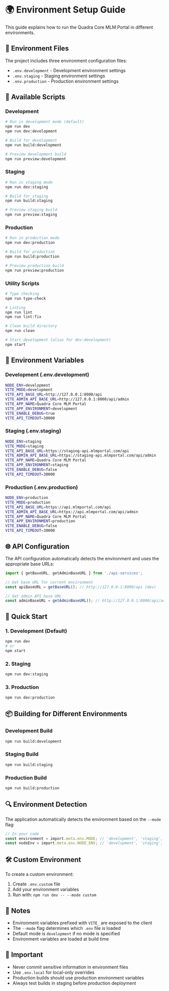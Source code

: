 # 🌍 Environment Setup Guide

This guide explains how to run the Quadra Core MLM Portal in different environments.

## 📁 Environment Files

The project includes three environment configuration files:

- `.env.development` - Development environment settings
- `.env.staging` - Staging environment settings  
- `.env.production` - Production environment settings

## 🚀 Available Scripts

### Development
```bash
# Run in development mode (default)
npm run dev
npm run dev:development

# Build for development
npm run build:development

# Preview development build
npm run preview:development
```

### Staging
```bash
# Run in staging mode
npm run dev:staging

# Build for staging
npm run build:staging

# Preview staging build
npm run preview:staging
```

### Production
```bash
# Run in production mode
npm run dev:production

# Build for production
npm run build:production

# Preview production build
npm run preview:production
```

### Utility Scripts
```bash
# Type checking
npm run type-check

# Linting
npm run lint
npm run lint:fix

# Clean build directory
npm run clean

# Start development (alias for dev:development)
npm start
```

## 🔧 Environment Variables

### Development (.env.development)
```bash
NODE_ENV=development
VITE_MODE=development
VITE_API_BASE_URL=http://127.0.0.1:8000/api
VITE_ADMIN_API_BASE_URL=http://127.0.0.1:8000/api/admin
VITE_APP_NAME=Quadra Core MLM Portal
VITE_APP_ENVIRONMENT=development
VITE_ENABLE_DEBUG=true
VITE_API_TIMEOUT=30000
```

### Staging (.env.staging)
```bash
NODE_ENV=staging
VITE_MODE=staging
VITE_API_BASE_URL=https://staging-api.mlmportal.com/api
VITE_ADMIN_API_BASE_URL=https://staging-api.mlmportal.com/api/admin
VITE_APP_NAME=Quadra Core MLM Portal
VITE_APP_ENVIRONMENT=staging
VITE_ENABLE_DEBUG=false
VITE_API_TIMEOUT=30000
```

### Production (.env.production)
```bash
NODE_ENV=production
VITE_MODE=production
VITE_API_BASE_URL=https://api.mlmportal.com/api
VITE_ADMIN_API_BASE_URL=https://api.mlmportal.com/api/admin
VITE_APP_NAME=Quadra Core MLM Portal
VITE_APP_ENVIRONMENT=production
VITE_ENABLE_DEBUG=false
VITE_API_TIMEOUT=30000
```

## 🌐 API Configuration

The API configuration automatically detects the environment and uses the appropriate base URLs:

```typescript
import { getBaseURL, getAdminBaseURL } from './api-services';

// Get base URL for current environment
const apiBaseURL = getBaseURL(); // http://127.0.0.1:8000/api (dev)

// Get admin API base URL
const adminBaseURL = getAdminBaseURL(); // http://127.0.0.1:8000/api/admin (dev)
```

## 🚀 Quick Start

### 1. Development (Default)
```bash
npm run dev
# or
npm start
```

### 2. Staging
```bash
npm run dev:staging
```

### 3. Production
```bash
npm run dev:production
```

## 📦 Building for Different Environments

### Development Build
```bash
npm run build:development
```

### Staging Build
```bash
npm run build:staging
```

### Production Build
```bash
npm run build:production
```

## 🔍 Environment Detection

The application automatically detects the environment based on the `--mode` flag:

```typescript
// In your code
const environment = import.meta.env.MODE; // 'development', 'staging', or 'production'
const nodeEnv = import.meta.env.NODE_ENV; // 'development', 'staging', or 'production'
```

## 🛠️ Custom Environment

To create a custom environment:

1. Create `.env.custom` file
2. Add your environment variables
3. Run with: `npm run dev -- --mode custom`

## 📝 Notes

- Environment variables prefixed with `VITE_` are exposed to the client
- The `--mode` flag determines which `.env` file is loaded
- Default mode is `development` if no mode is specified
- Environment variables are loaded at build time

## 🚨 Important

- Never commit sensitive information in environment files
- Use `.env.local` for local-only overrides
- Production builds should use production environment variables
- Always test builds in staging before production deployment
